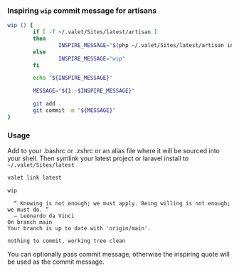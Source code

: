 ### Inspiring `wip` commit message for artisans

```bash
wip () {
        if [ -f ~/.valet/Sites/latest/artisan ]
        then
                INSPIRE_MESSAGE="$(php ~/.valet/Sites/latest/artisan inspire)" 
        else
                INSPIRE_MESSAGE="wip" 
        fi

        echo "${INSPIRE_MESSAGE}"

        MESSAGE="${1:-$INSPIRE_MESSAGE}"

        git add .
        git commit -m "${MESSAGE}"
}
```

### Usage

Add to your .bashrc or .zshrc or an alias file where it will be sourced into your shell. Then symlink your latest project or laravel install to `~/.valet/Sites/latest`

```bash
valet link latest
```

```bash
wip
```
```
  “ Knowing is not enough; we must apply. Being willing is not enough; we must do. ”
  — Leonardo da Vinci
On branch main
Your branch is up to date with 'origin/main'.

nothing to commit, working tree clean
```
You can optionally pass commit message, otherwise the inspiring quote will be used as the commit message.
